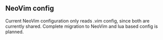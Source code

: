 ## NeoVim config

Current NeoVim configuration only reads .vim config, since both are currently shared. Complete migration to NeoVim and lua based config is planned.
